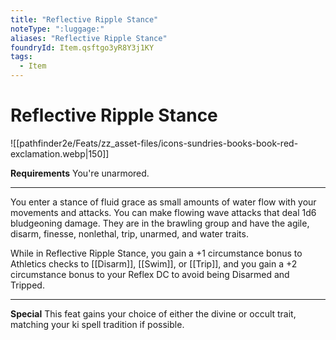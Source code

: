 ```yaml
---
title: "Reflective Ripple Stance"
noteType: ":luggage:"
aliases: "Reflective Ripple Stance"
foundryId: Item.qsftgo3yR8Y3j1KY
tags:
  - Item
---
```


# Reflective Ripple Stance
![[pathfinder2e/Feats/zz_asset-files/icons-sundries-books-book-red-exclamation.webp|150]]

**Requirements** You're unarmored.

* * *

You enter a stance of fluid grace as small amounts of water flow with your movements and attacks. You can make flowing wave attacks that deal 1d6 bludgeoning damage. They are in the brawling group and have the agile, disarm, finesse, nonlethal, trip, unarmed, and water traits.

While in Reflective Ripple Stance, you gain a +1 circumstance bonus to Athletics checks to [[Disarm]], [[Swim]], or [[Trip]], and you gain a +2 circumstance bonus to your Reflex DC to avoid being Disarmed and Tripped.

* * *

**Special** This feat gains your choice of either the divine or occult trait, matching your ki spell tradition if possible.
